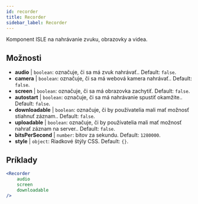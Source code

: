 ```yaml
---
id: recorder 
title: Recorder
sidebar_label: Recorder
---
```


Komponent ISLE na nahrávanie zvuku, obrazovky a videa.

## Možnosti

* __audio__ | `boolean`: označuje, či sa má zvuk nahrávať.. Default: `false`.
* __camera__ | `boolean`: označuje, či sa má webová kamera nahrávať.. Default: `false`.
* __screen__ | `boolean`: označuje, či sa má obrazovka zachytiť. Default: `false`.
* __autostart__ | `boolean`: označuje, či sa má nahrávanie spustiť okamžite.. Default: `false`.
* __downloadable__ | `boolean`: označuje, či by používatelia mali mať možnosť stiahnuť záznam.. Default: `false`.
* __uploadable__ | `boolean`: označuje, či by používatelia mali mať možnosť nahrať záznam na server.. Default: `false`.
* __bitsPerSecond__ | `number`: bitov za sekundu. Default: `1280000`.
* __style__ | `object`: Riadkové štýly CSS. Default: `{}`.


## Príklady

```jsx live
<Recorder 
    audio
    screen
    downloadable
/>
``` 



